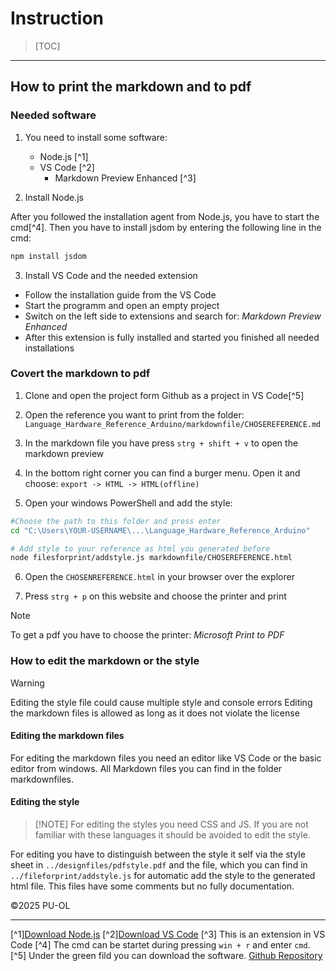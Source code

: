 # Instruction

> [TOC]
>
>

---

## How to print the markdown and to pdf

### Needed software

1. You need to install some software:

    - Node.js [^1]
    - VS Code [^2]
        - Markdown Preview Enhanced [^3]

2. Install Node.js

After you followed the installation agent from Node.js, you have to start the cmd[^4].
Then you have to install jsdom by entering the following line in the cmd:

```bash
npm install jsdom
```

3. Install VS Code and the needed extension

- Follow the installation guide from the VS Code
- Start the programm and open an empty project
- Switch on the left side to extensions and search for: *Markdown Preview Enhanced*
- After this extension is fully installed and started you finished all needed installations

### Covert the markdown to pdf

1. Clone and open the project form Github as a project in VS Code[^5]

2. Open the reference you want to print from the folder:
 ``Language_Hardware_Reference_Arduino/markdownfile/CHOSEREFERENCE.md``

3. In the markdown file you have press ``strg + shift + v`` to open the markdown preview

4. In the bottom right corner you can find a burger menu. Open it and choose:
 ``export -> HTML -> HTML(offline)``

5. Open your windows PowerShell and add the style:

```bash
#Choose the path to this folder and press enter
cd "C:\Users\YOUR-USERNAME\...\Language_Hardware_Reference_Arduino" 

# Add style to your reference as html you generated before
node filesforprint/addstyle.js markdownfile/CHOSEREFERENCE.html 
```

6. Open the ``CHOSENREFERENCE.html`` in your browser over the explorer

7. Press ``strg + p`` on this website and choose the printer and print

> [!NOTE]
> To get a pdf you have to choose the printer: *Microsoft Print to PDF*
>

### How to edit the markdown or the style

> [!WARNING]
> Editing the style file could cause multiple style and console errors
> Editing the markdown files is allowed as long as it does not violate the license
>

#### Editing the markdown files

For editing the markdown files you need an editor like VS Code or the basic editor from windows. All Markdown files you can find in the folder markdownfiles.

#### Editing the style

> [!NOTE] For editing the styles you need CSS and JS. If you are not familiar with these languages it should be avoided to edit the style.
>

For editing you have to distinguish between the style it self via the style sheet in ``../designfiles/pdfstyle.pdf`` and the file, which you can find in ``../fileforprint/addstyle.js`` for automatic add the style to the generated html file. This files have some comments but no fully documentation.

©2025 PU-OL

---

[^1][Download Node.js](https://nodejs.org/en/download)
[^2][Download VS Code](https://code.visualstudio.com/Download)
[^3] This is an extension in VS Code
[^4] The cmd can be startet during pressing ``win + r`` and enter ``cmd``.
[^5] Under the green fild you can download the software. [Github Repository](https://github.com/PU-OL/Language_Hardware_Reference_Arduino)
